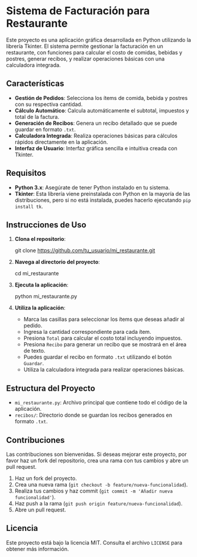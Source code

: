# Sistema de Facturación para Restaurante

Este proyecto es una aplicación gráfica desarrollada en Python utilizando la librería Tkinter. El sistema permite gestionar la facturación en un restaurante, con funciones para calcular el costo de comidas, bebidas y postres, generar recibos, y realizar operaciones básicas con una calculadora integrada.

## Características

- **Gestión de Pedidos**: Selecciona los ítems de comida, bebida y postres con su respectiva cantidad.
- **Cálculo Automático**: Calcula automáticamente el subtotal, impuestos y total de la factura.
- **Generación de Recibos**: Genera un recibo detallado que se puede guardar en formato `.txt`.
- **Calculadora Integrada**: Realiza operaciones básicas para cálculos rápidos directamente en la aplicación.
- **Interfaz de Usuario**: Interfaz gráfica sencilla e intuitiva creada con Tkinter.

## Requisitos

- **Python 3.x**: Asegúrate de tener Python instalado en tu sistema.
- **Tkinter**: Esta librería viene preinstalada con Python en la mayoría de las distribuciones, pero si no está instalada, puedes hacerlo ejecutando `pip install tk`.

## Instrucciones de Uso

1. **Clona el repositorio**:
   
    git clone https://github.com/tu_usuario/mi_restaurante.git

3. **Navega al directorio del proyecto**:
    
    cd mi_restaurante
    
4. **Ejecuta la aplicación**:
    
    python mi_restaurante.py
    
5. **Utiliza la aplicación**:
   - Marca las casillas para seleccionar los ítems que deseas añadir al pedido.
   - Ingresa la cantidad correspondiente para cada ítem.
   - Presiona `Total` para calcular el costo total incluyendo impuestos.
   - Presiona `Recibo` para generar un recibo que se mostrará en el área de texto.
   - Puedes guardar el recibo en formato `.txt` utilizando el botón `Guardar`.
   - Utiliza la calculadora integrada para realizar operaciones básicas.

## Estructura del Proyecto

- `mi_restaurante.py`: Archivo principal que contiene todo el código de la aplicación.
- `recibos/`: Directorio donde se guardan los recibos generados en formato `.txt`.


## Contribuciones

Las contribuciones son bienvenidas. Si deseas mejorar este proyecto, por favor haz un fork del repositorio, crea una rama con tus cambios y abre un pull request.

1. Haz un fork del proyecto.
2. Crea una nueva rama (`git checkout -b feature/nueva-funcionalidad`).
3. Realiza tus cambios y haz commit (`git commit -m 'Añadir nueva funcionalidad'`).
4. Haz push a la rama (`git push origin feature/nueva-funcionalidad`).
5. Abre un pull request.

## Licencia

Este proyecto está bajo la licencia MIT. Consulta el archivo `LICENSE` para obtener más información.

